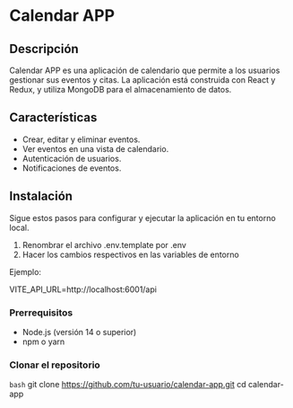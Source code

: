 # Calendar APP

## Descripción

Calendar APP es una aplicación de calendario que permite a los usuarios gestionar sus eventos y citas. La aplicación está construida con React y Redux, y utiliza MongoDB para el almacenamiento de datos.

## Características

- Crear, editar y eliminar eventos.
- Ver eventos en una vista de calendario.
- Autenticación de usuarios.
- Notificaciones de eventos.

## Instalación

Sigue estos pasos para configurar y ejecutar la aplicación en tu entorno local.

1. Renombrar el archivo .env.template por .env
2. Hacer los cambios respectivos en las variables de entorno

Ejemplo:

VITE_API_URL=http://localhost:6001/api


### Prerrequisitos

- Node.js (versión 14 o superior)
- npm o yarn

### Clonar el repositorio

```bash```
git clone https://github.com/tu-usuario/calendar-app.git
cd calendar-app




